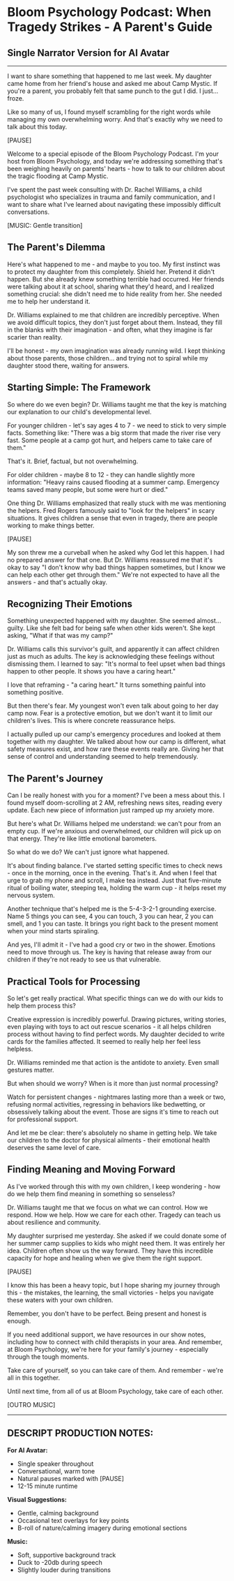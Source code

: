 # Bloom Psychology Podcast: When Tragedy Strikes - A Parent's Guide
## Single Narrator Version for AI Avatar

---

I want to share something that happened to me last week. My daughter came home from her friend's house and asked me about Camp Mystic. If you're a parent, you probably felt that same punch to the gut I did. I just... froze.

Like so many of us, I found myself scrambling for the right words while managing my own overwhelming worry. And that's exactly why we need to talk about this today.

[PAUSE]

Welcome to a special episode of the Bloom Psychology Podcast. I'm your host from Bloom Psychology, and today we're addressing something that's been weighing heavily on parents' hearts - how to talk to our children about the tragic flooding at Camp Mystic.

I've spent the past week consulting with Dr. Rachel Williams, a child psychologist who specializes in trauma and family communication, and I want to share what I've learned about navigating these impossibly difficult conversations.

[MUSIC: Gentle transition]

## The Parent's Dilemma

Here's what happened to me - and maybe to you too. My first instinct was to protect my daughter from this completely. Shield her. Pretend it didn't happen. But she already knew something terrible had occurred. Her friends were talking about it at school, sharing what they'd heard, and I realized something crucial: she didn't need me to hide reality from her. She needed me to help her understand it.

Dr. Williams explained to me that children are incredibly perceptive. When we avoid difficult topics, they don't just forget about them. Instead, they fill in the blanks with their imagination - and often, what they imagine is far scarier than reality.

I'll be honest - my own imagination was already running wild. I kept thinking about those parents, those children... and trying not to spiral while my daughter stood there, waiting for answers.

## Starting Simple: The Framework

So where do we even begin? Dr. Williams taught me that the key is matching our explanation to our child's developmental level. 

For younger children - let's say ages 4 to 7 - we need to stick to very simple facts. Something like: "There was a big storm that made the river rise very fast. Some people at a camp got hurt, and helpers came to take care of them."

That's it. Brief, factual, but not overwhelming.

For older children - maybe 8 to 12 - they can handle slightly more information: "Heavy rains caused flooding at a summer camp. Emergency teams saved many people, but some were hurt or died."

One thing Dr. Williams emphasized that really stuck with me was mentioning the helpers. Fred Rogers famously said to "look for the helpers" in scary situations. It gives children a sense that even in tragedy, there are people working to make things better.

[PAUSE]

My son threw me a curveball when he asked why God let this happen. I had no prepared answer for that one. But Dr. Williams reassured me that it's okay to say "I don't know why bad things happen sometimes, but I know we can help each other get through them." We're not expected to have all the answers - and that's actually okay.

## Recognizing Their Emotions

Something unexpected happened with my daughter. She seemed almost... guilty. Like she felt bad for being safe when other kids weren't. She kept asking, "What if that was my camp?"

Dr. Williams calls this survivor's guilt, and apparently it can affect children just as much as adults. The key is acknowledging these feelings without dismissing them. I learned to say: "It's normal to feel upset when bad things happen to other people. It shows you have a caring heart."

I love that reframing - "a caring heart." It turns something painful into something positive.

But then there's fear. My youngest won't even talk about going to her day camp now. Fear is a protective emotion, but we don't want it to limit our children's lives. This is where concrete reassurance helps. 

I actually pulled up our camp's emergency procedures and looked at them together with my daughter. We talked about how our camp is different, what safety measures exist, and how rare these events really are. Giving her that sense of control and understanding seemed to help tremendously.

## The Parent's Journey

Can I be really honest with you for a moment? I've been a mess about this. I found myself doom-scrolling at 2 AM, refreshing news sites, reading every update. Each new piece of information just ramped up my anxiety more.

But here's what Dr. Williams helped me understand: we can't pour from an empty cup. If we're anxious and overwhelmed, our children will pick up on that energy. They're like little emotional barometers.

So what do we do? We can't just ignore what happened. 

It's about finding balance. I've started setting specific times to check news - once in the morning, once in the evening. That's it. And when I feel that urge to grab my phone and scroll, I make tea instead. Just that five-minute ritual of boiling water, steeping tea, holding the warm cup - it helps reset my nervous system.

Another technique that's helped me is the 5-4-3-2-1 grounding exercise. Name 5 things you can see, 4 you can touch, 3 you can hear, 2 you can smell, and 1 you can taste. It brings you right back to the present moment when your mind starts spiraling.

And yes, I'll admit it - I've had a good cry or two in the shower. Emotions need to move through us. The key is having that release away from our children if they're not ready to see us that vulnerable.

## Practical Tools for Processing

So let's get really practical. What specific things can we do with our kids to help them process this?

Creative expression is incredibly powerful. Drawing pictures, writing stories, even playing with toys to act out rescue scenarios - it all helps children process without having to find perfect words. My daughter decided to write cards for the families affected. It seemed to really help her feel less helpless. 

Dr. Williams reminded me that action is the antidote to anxiety. Even small gestures matter.

But when should we worry? When is it more than just normal processing?

Watch for persistent changes - nightmares lasting more than a week or two, refusing normal activities, regressing in behaviors like bedwetting, or obsessively talking about the event. Those are signs it's time to reach out for professional support.

And let me be clear: there's absolutely no shame in getting help. We take our children to the doctor for physical ailments - their emotional health deserves the same level of care.

## Finding Meaning and Moving Forward

As I've worked through this with my own children, I keep wondering - how do we help them find meaning in something so senseless?

Dr. Williams taught me that we focus on what we can control. How we respond. How we help. How we care for each other. Tragedy can teach us about resilience and community.

My daughter surprised me yesterday. She asked if we could donate some of her summer camp supplies to kids who might need them. It was entirely her idea. Children often show us the way forward. They have this incredible capacity for hope and healing when we give them the right support.

[PAUSE]

I know this has been a heavy topic, but I hope sharing my journey through this - the mistakes, the learning, the small victories - helps you navigate these waters with your own children.

Remember, you don't have to be perfect. Being present and honest is enough. 

If you need additional support, we have resources in our show notes, including how to connect with child therapists in your area. And remember, at Bloom Psychology, we're here for your family's journey - especially through the tough moments.

Take care of yourself, so you can take care of them. And remember - we're all in this together.

Until next time, from all of us at Bloom Psychology, take care of each other.

[OUTRO MUSIC]

---

## DESCRIPT PRODUCTION NOTES:

**For AI Avatar:**
- Single speaker throughout
- Conversational, warm tone
- Natural pauses marked with [PAUSE]
- 12-15 minute runtime

**Visual Suggestions:**
- Gentle, calming background
- Occasional text overlays for key points
- B-roll of nature/calming imagery during emotional sections

**Music:**
- Soft, supportive background track
- Duck to -20db during speech
- Slightly louder during transitions